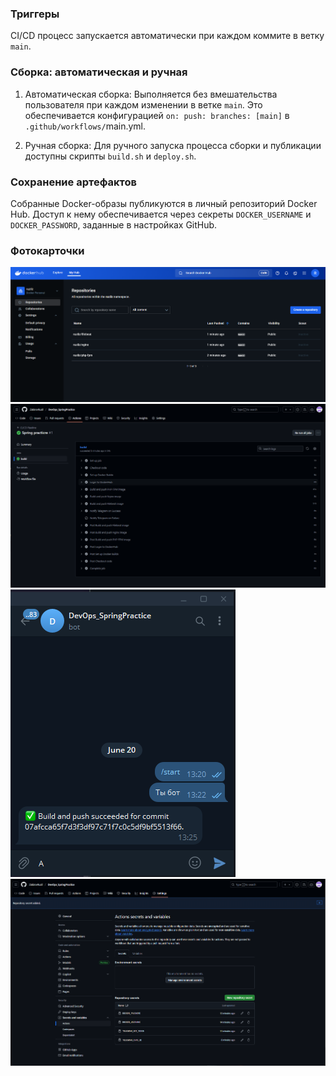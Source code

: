 ### Триггеры
CI/CD процесс запускается автоматически при каждом коммите в ветку `main`.

### Сборка: автоматическая и ручная
1. Автоматическая сборка:
Выполняется без вмешательства пользователя при каждом изменении в ветке `main`. Это обеспечивается конфигурацией `on: push: branches: [main]` в `.github/workflows/`main.yml.

2. Ручная сборка:
Для ручного запуска процесса сборки и публикации доступны скрипты `build.sh` и `deploy.sh`.

### Сохранение артефактов
Собранные Docker-образы публикуются в личный репозиторий Docker Hub. Доступ к нему обеспечивается через секреты `DOCKER_USERNAME` и `DOCKER_PASSWORD`, заданные в настройках GitHub.


### Фотокарточки
![alt text](image.png)
![alt text](image-2.png)
![alt text](image-1.png)
![alt text](image-3.png)

